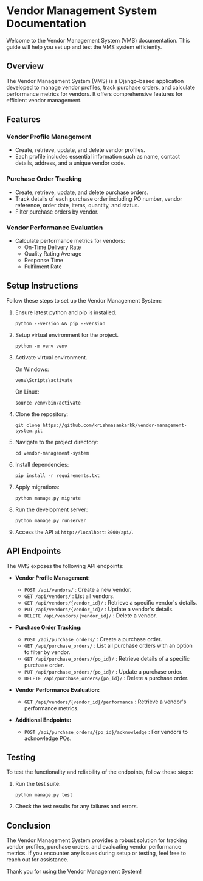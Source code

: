 # Vendor Management System Documentation

Welcome to the Vendor Management System (VMS) documentation. This guide will help you set up and test the VMS system efficiently.

## Overview
The Vendor Management System (VMS) is a Django-based application developed to manage vendor profiles, track purchase orders, and calculate performance metrics for vendors. It offers comprehensive features for efficient vendor management.

## Features
### Vendor Profile Management
- Create, retrieve, update, and delete vendor profiles.
- Each profile includes essential information such as name, contact details, address, and a unique vendor code.

### Purchase Order Tracking
- Create, retrieve, update, and delete purchase orders.
- Track details of each purchase order including PO number, vendor reference, order date, items, quantity, and status.
- Filter purchase orders by vendor.

### Vendor Performance Evaluation
- Calculate performance metrics for vendors:
  - On-Time Delivery Rate
  - Quality Rating Average
  - Response Time
  - Fulfilment Rate

## Setup Instructions
Follow these steps to set up the Vendor Management System:

1. Ensure latest python and pip is installed.
   ```
   python --version && pip --version
   ```
2. Setup virtual environment for the project.
   ```
   python -m venv venv
   ```
3. Activate virtual environment.
   
    On Windows:
     ```
     venv\Scripts\activate
     ```
    On Linux:
     ```
     source venv/bin/activate
     ```
4. Clone the repository:
   ```
   git clone https://github.com/krishnasankarkk/vendor-management-system.git
   ```
5. Navigate to the project directory:
   ```
   cd vendor-management-system
   ```
6. Install dependencies:
   ```
   pip install -r requirements.txt
   ```
7. Apply migrations:
   ```
   python manage.py migrate
   ```
8. Run the development server:
   ```
   python manage.py runserver
   ```
9. Access the API at `http://localhost:8000/api/`.

## API Endpoints
The VMS exposes the following API endpoints:

- **Vendor Profile Management:**
  - `POST /api/vendors/` : Create a new vendor.
  - `GET /api/vendors/` : List all vendors.
  - `GET /api/vendors/{vendor_id}/` : Retrieve a specific vendor's details.
  - `PUT /api/vendors/{vendor_id}/` : Update a vendor's details.
  - `DELETE /api/vendors/{vendor_id}/` : Delete a vendor.

- **Purchase Order Tracking:**
  - `POST /api/purchase_orders/` : Create a purchase order.
  - `GET /api/purchase_orders/` : List all purchase orders with an option to filter by
vendor.
  - `GET /api/purchase_orders/{po_id}/` : Retrieve details of a specific purchase order.
  - `PUT /api/purchase_orders/{po_id}/` : Update a purchase order.
  - `DELETE /api/purchase_orders/{po_id}/` : Delete a purchase order.

- **Vendor Performance Evaluation:**
  - `GET /api/vendors/{vendor_id}/performance` : Retrieve a vendor's performance
metrics.

- **Additional Endpoints:**
  - `POST /api/purchase_orders/{po_id}/acknowledge` : For vendors to acknowledge
POs.

## Testing
To test the functionality and reliability of the endpoints, follow these steps:

1. Run the test suite:
   ```
   python manage.py test
   ```
2. Check the test results for any failures and errors.

## Conclusion
The Vendor Management System provides a robust solution for tracking vendor profiles, purchase orders, and evaluating vendor performance metrics. If you encounter any issues during setup or testing, feel free to reach out for assistance.

Thank you for using the Vendor Management System!
